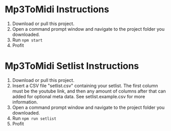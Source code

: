 # Mp3ToMidi Instructions
1. Download or pull this project.
2. Open a command prompt window and navigate to the project folder you downloaded.
3. Run `npm start`
4. Profit

# Mp3ToMidi Setlist Instructions
1. Download or pull this project.
2. Insert a CSV file "setlist.csv" containing your setlist. The first column must be the youtube link, and then any amount of columns after that can added for optional meta data. See setlist.example.csv for more information.
3. Open a command prompt window and navigate to the project folder you downloaded.
4. Run `npm run setlist`
5. Profit
